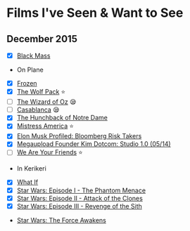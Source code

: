 # Films I've Seen & Want to See

## December 2015

- [x] [Black Mass](http://www.imdb.com/title/tt1355683/)

- On Plane
 - [x] [Frozen](http://www.imdb.com/title/tt2294629/)
 - [x] [The Wolf Pack](http://www.imdb.com/title/tt2415458/) :star:
 - [ ] [The Wizard of Oz](http://www.imdb.com/title/tt0032138/) :sleepy:
 - [ ] [Casablanca](http://www.imdb.com/title/tt0034583/) :sleepy:
 - [x] [The Hunchback of Notre Dame](http://www.imdb.com/title/tt0116583/)
 - [x] [Mistress America](http://www.imdb.com/title/tt2872462) :star:
 - [x] [Elon Musk Profiled: Bloomberg Risk Takers](http://www.bloomberg.com/video/risk-takers)
 - [x] [Megaupload Founder Kim Dotcom: Studio 1.0 (05/14)](http://www.bloomberg.com/news/videos/2015-05-14/megaupload-founder-kim-dotcom-studio-1-0-05-14-)
 - [ ] [We Are Your Friends](http://www.imdb.com/title/tt3787590/) :star:

- In Kerikeri
 - [x] [What If](http://www.imdb.com/title/tt1486834/)
 - [x] [Star Wars: Episode I - The Phantom Menace](http://www.imdb.com/title/tt0120915/)
 - [x] [Star Wars: Episode II - Attack of the Clones](http://www.imdb.com/title/tt0121765)
 - [x] [Star Wars: Episode III - Revenge of the Sith](http://www.imdb.com/title/tt0121766)

- [Star Wars: The Force Awakens](http://www.imdb.com/title/tt2488496)
